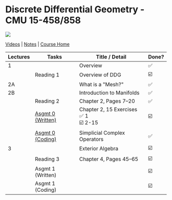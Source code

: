 # Discrete Differential Geometry - CMU 15-458/858

![](https://brickisland.net/DDGSpring2021/wp-content/uploads/2019/01/cropped-cropped-header.png)

[Videos](https://www.youtube.com/playlist?list=PL9_jI1bdZmz0hIrNCMQW1YmZysAiIYSSS) | [Notes](http://www.cs.cmu.edu/~kmcrane/Projects/DDG/paper.pdf) | [Course Home](http://geometry.cs.cmu.edu/ddg)

| Lectures | Tasks                                                        | Title / Detail                               | Done? |
| -------- | ------------------------------------------------------------ | -------------------------------------------- | ----- |
| 1        |                                                              | Overview                                     | ✅     |
|          | Reading 1                                                    | Overview of DDG                              | ☑️     |
| 2A       |                                                              | What is a "Mesh?"                            | ✅     |
| 2B       |                                                              | Introduction to Manifolds                    | ✅     |
|          | Reading 2                                                    | Chapter 2, Pages 7–20                        | ✅     |
|          | [Asgmt 0 (Written)](https://github.com/andy1li/cmu-ddg/blob/main/exercises/0_exercises.md) | Chapter 2, 15 Exercises<br />✅ 1<br />☑️ 2-15 | ☑️     |
|          | [Asgmt 0 (Coding)](https://github.com/andy1li/cmu-ddg/blob/main/solution/0-simplicial-complex-operators.cpp) | Simplicial Complex Operators                 | ✅     |
| 3        |                                                              | Exterior Algebra                             | ☑️     |
|          | Reading 3                                                    | Chapter 4, Pages 45–65                       | ☑️     |
|          | Asgmt 1 (Written)                                            |                                              | ☑️     |
|          | Asgmt 1 (Coding)                                             |                                              | ☑️     |

